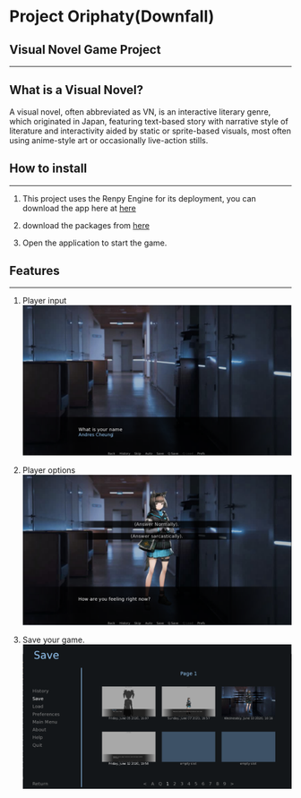 # Project Oriphaty(Downfall)


## Visual Novel Game Project
---

## What is a Visual Novel?
A visual novel, often abbreviated as VN, is an interactive literary genre, which originated in Japan, featuring text-based story with narrative style of literature and interactivity aided by static or sprite-based visuals, most often using anime-style art or occasionally live-action stills.

## How to install
---
1. This project uses the Renpy Engine for its deployment, you can download the app here at [here](https://www.renpy.org/)

2. download the packages from [here](https://drive.google.com/drive/folders/1awMF4-gnQ5z7wN-di5zXDaB36Ho0pO1C?usp=sharing)

3. Open the application to start the game.



## Features
---
1. Player input
![Player input](https://github.com/ACholberton/Project-Oriphathy/blob/master/game/images/Player%20input%20option.png)


2. Player options
![Player options](https://github.com/ACholberton/Project-Oriphathy/blob/master/game/images/Player%20options.png)


3. Save your game.
![save the game](https://github.com/ACholberton/Project-Oriphathy/blob/master/game/images/Save%20menu.png)
